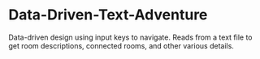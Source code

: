 # Data-Driven-Text-Adventure

Data-driven design using input keys to navigate. Reads from a text file to get room descriptions, connected rooms, and other various details.

